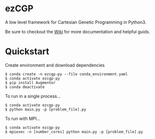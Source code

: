 # ezCGP
A low level framework for Cartesian Genetic Programming in Python3.

Be sure to checkout the [Wiki](https://github.com/ezCGP/ezCGP/wiki) for more documentation and helpful guids.

# Quickstart
Create environment and download dependencies
```
$ conda create -n ezcgp-py --file conda_environment.yaml
$ conda activate ezcgp-py
$ pip install Augmentor
$ conda deactivate
```

To run in a single process...
```
$ conda activate ezcgp-py
$ python main.py -p [problem_file].py
```

To run with MPI...
```
$ conda activate ezcgp-py
$ mpiexec -n [number_cores] python main.py -p [problem_file].py
```
